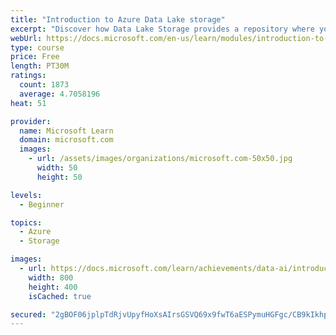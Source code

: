 ```yaml
---
title: "Introduction to Azure Data Lake storage"
excerpt: "Discover how Data Lake Storage provides a repository where you can upload and store unstructured data bringing new efficiencies to processing big data analytics."
webUrl: https://docs.microsoft.com/en-us/learn/modules/introduction-to-azure-data-lake-storage/
type: course
price: Free
length: PT30M
ratings:
  count: 1873
  average: 4.7058196
heat: 51

provider:
  name: Microsoft Learn
  domain: microsoft.com
  images:
    - url: /assets/images/organizations/microsoft.com-50x50.jpg
      width: 50
      height: 50

levels:
  - Beginner

topics:
  - Azure
  - Storage

images:
  - url: https://docs.microsoft.com/learn/achievements/data-ai/introduction-to-azure-data-lake-storage-badge-social.png
    width: 800
    height: 400
    isCached: true

secured: "2gBOF06jplpTdRjvUpyfHoXsAIrsGSVQ69x9fwT6aESPymuHGFgc/CB9kIkhpBMwZMbXn9isNZ3Z50DhZAkNhtFmVu1zOERBa5Fdxy1sk5JKCluymuCOOclXbdRRaWqHyobLpnlN9EgO0kKGy6osZAD2o6iVpdkZZfxWYuSzfgOMaES9dIwOd9nozc/AIqJwutmKrBPrTHMXWP6M3yzoUnluOldPHVvcLWlh5O6qk3MDkZS+1pksf9Ed6j8hl6qBpcWdUko9FDy7VV40kiO3uFgalShcWtVeVGF8QWwgkJXfruH28JPKaZPY1fdR7MR33l1fII3WZxSmtaC0G4hRn8nS/zuD/uHpGwvraB35ffDkujwMatKYFXsYqO4l8Chq5uLUgIAdJvHs2yJOKCaqlu7xzKHI46mbrSeXD5tXrYo=;Bx5YU6Guef42vEfFLvs3hw=="
---
```


